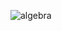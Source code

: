 ![algebra](https://user-images.githubusercontent.com/58425689/107506032-9f48a680-6bc5-11eb-86af-5fdc85f31220.jpg)
